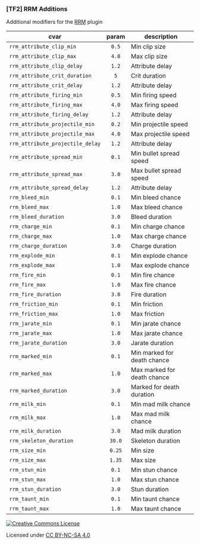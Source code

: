 ### [TF2] RRM Additions

Additional modifiers for the [RRM](https://forums.alliedmods.net/showthread.php?t=282668) plugin

|cvar|param|description|
|---|:-:|---|
|`rrm_attribute_clip_min`|`0.5`|Min clip size|
|`rrm_attribute_clip_max`|`4.0`|Max clip size|
|`rrm_attribute_clip_delay`|`1.2`|Attribute delay|
|`rrm_attribute_crit_duration`|`5`|Crit duration|
|`rrm_attribute_crit_delay`|`1.2`|Attribute delay|
|`rrm_attribute_firing_min`|`0.5`|Min firing speed|
|`rrm_attribute_firing_max`|`4.0`|Max firing speed|
|`rrm_attribute_firing_delay`|`1.2`|Attribute delay|
|`rrm_attribute_projectile_min`|`0.2`|Min projectile speed|
|`rrm_attribute_projectile_max`|`4.0`|Max projectile speed|
|`rrm_attribute_projectile_delay`|`1.2`|Attribute delay|
|`rrm_attribute_spread_min`|`0.1`|Min bullet spread speed|
|`rrm_attribute_spread_max`|`3.0`|Max bullet spread speed|
|`rrm_attribute_spread_delay`|`1.2`|Attribute delay|
|`rrm_bleed_min`|`0.1`|Min bleed chance|
|`rrm_bleed_max`|`1.0`|Max bleed chance|
|`rrm_bleed_duration`|`3.0`|Bleed duration|
|`rrm_charge_min`|`0.1`|Min charge chance|
|`rrm_charge_max`|`1.0`|Max charge chance|
|`rrm_charge_duration`|`3.0`|Charge duration|
|`rrm_explode_min`|`0.1`|Min explode chance|
|`rrm_explode_max`|`1.0`|Max explode chance|
|`rrm_fire_min`|`0.1`|Min fire chance|
|`rrm_fire_max`|`1.0`|Max fire chance|
|`rrm_fire_duration`|`3.0`|Fire duration|
|`rrm_friction_min`|`0.1`|Min friction|
|`rrm_friction_max`|`1.0`|Max friction|
|`rrm_jarate_min`|`0.1`|Min jarate chance|
|`rrm_jarate_max`|`1.0`|Max jarate chance|
|`rrm_jarate_duration`|`3.0`|Jarate duration|
|`rrm_marked_min`|`0.1`|Min marked for death chance|
|`rrm_marked_max`|`1.0`|Max marked for death chance|
|`rrm_marked_duration`|`3.0`|Marked for death duration|
|`rrm_milk_min`|`0.1`|Min mad milk chance|
|`rrm_milk_max`|`1.0`|Max mad milk chance|
|`rrm_milk_duration`|`3.0`|Mad milk duration|
|`rrm_skeleton_duration`|`30.0`|Skeleton duration|
|`rrm_size_min`|`0.25`|Min size|
|`rrm_size_max`|`1.35`|Max size|
|`rrm_stun_min`|`0.1`|Min stun chance|
|`rrm_stun_max`|`1.0`|Max stun chance|
|`rrm_stun_duration`|`3.0`|Stun duration|
|`rrm_taunt_min`|`0.1`|Min taunt chance|
|`rrm_taunt_max`|`1.0`|Max taunt chance|

[![Creative Commons License](https://i.creativecommons.org/l/by-nc-sa/4.0/88x31.png)](http://creativecommons.org/licenses/by-nc-sa/4.0/)

Licensed under [CC BY-NC-SA 4.0](https://github.com/KatsuteTF/RRM-Additions/blob/main/LICENSE)